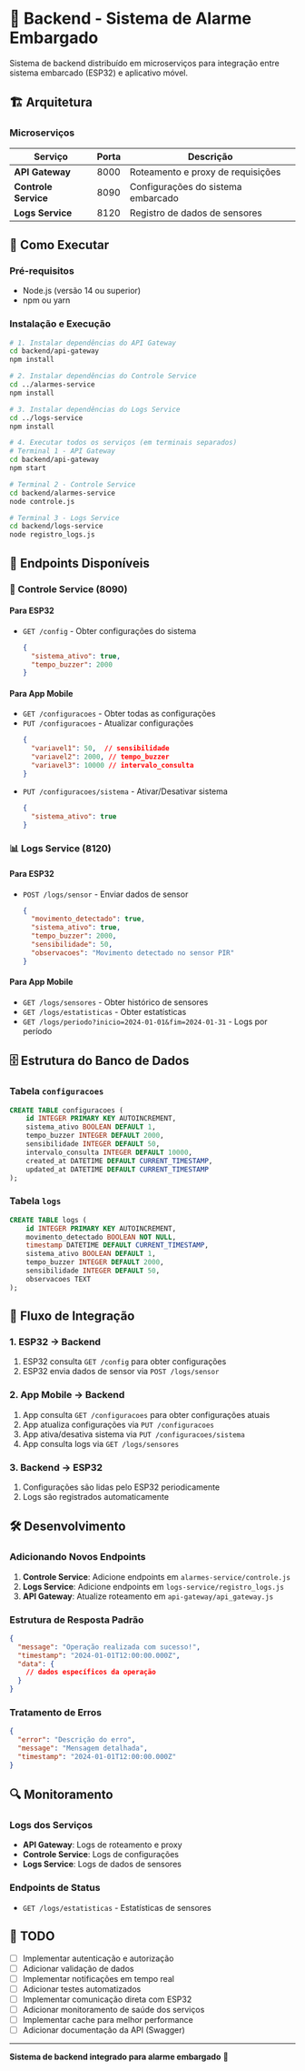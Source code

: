 # 🔧 Backend - Sistema de Alarme Embargado

Sistema de backend distribuído em microserviços para integração entre sistema embarcado (ESP32) e aplicativo móvel.

## 🏗️ Arquitetura

### Microserviços

| Serviço | Porta | Descrição |
|---------|-------|-----------|
| **API Gateway** | 8000 | Roteamento e proxy de requisições |
| **Controle Service** | 8090 | Configurações do sistema embarcado |
| **Logs Service** | 8120 | Registro de dados de sensores |

## 🚀 Como Executar

### Pré-requisitos
- Node.js (versão 14 ou superior)
- npm ou yarn

### Instalação e Execução

```bash
# 1. Instalar dependências do API Gateway
cd backend/api-gateway
npm install

# 2. Instalar dependências do Controle Service
cd ../alarmes-service
npm install

# 3. Instalar dependências do Logs Service
cd ../logs-service
npm install

# 4. Executar todos os serviços (em terminais separados)
# Terminal 1 - API Gateway
cd backend/api-gateway
npm start

# Terminal 2 - Controle Service
cd backend/alarmes-service
node controle.js

# Terminal 3 - Logs Service
cd backend/logs-service
node registro_logs.js
```

## 📡 Endpoints Disponíveis

### 🔧 Controle Service (8090)

#### Para ESP32
- `GET /config` - Obter configurações do sistema
  ```json
  {
    "sistema_ativo": true,
    "tempo_buzzer": 2000
  }
  ```

#### Para App Mobile
- `GET /configuracoes` - Obter todas as configurações
- `PUT /configuracoes` - Atualizar configurações
  ```json
  {
    "variavel1": 50,  // sensibilidade
    "variavel2": 2000, // tempo_buzzer
    "variavel3": 10000 // intervalo_consulta
  }
  ```
- `PUT /configuracoes/sistema` - Ativar/Desativar sistema
  ```json
  {
    "sistema_ativo": true
  }
  ```

### 📊 Logs Service (8120)

#### Para ESP32
- `POST /logs/sensor` - Enviar dados de sensor
  ```json
  {
    "movimento_detectado": true,
    "sistema_ativo": true,
    "tempo_buzzer": 2000,
    "sensibilidade": 50,
    "observacoes": "Movimento detectado no sensor PIR"
  }
  ```

#### Para App Mobile
- `GET /logs/sensores` - Obter histórico de sensores
- `GET /logs/estatisticas` - Obter estatísticas
- `GET /logs/periodo?inicio=2024-01-01&fim=2024-01-31` - Logs por período

## 🗄️ Estrutura do Banco de Dados

### Tabela `configuracoes`
```sql
CREATE TABLE configuracoes (
    id INTEGER PRIMARY KEY AUTOINCREMENT,
    sistema_ativo BOOLEAN DEFAULT 1,
    tempo_buzzer INTEGER DEFAULT 2000,
    sensibilidade INTEGER DEFAULT 50,
    intervalo_consulta INTEGER DEFAULT 10000,
    created_at DATETIME DEFAULT CURRENT_TIMESTAMP,
    updated_at DATETIME DEFAULT CURRENT_TIMESTAMP
);
```

### Tabela `logs`
```sql
CREATE TABLE logs (
    id INTEGER PRIMARY KEY AUTOINCREMENT,
    movimento_detectado BOOLEAN NOT NULL,
    timestamp DATETIME DEFAULT CURRENT_TIMESTAMP,
    sistema_ativo BOOLEAN DEFAULT 1,
    tempo_buzzer INTEGER DEFAULT 2000,
    sensibilidade INTEGER DEFAULT 50,
    observacoes TEXT
);
```

## 🔄 Fluxo de Integração

### 1. ESP32 → Backend
1. ESP32 consulta `GET /config` para obter configurações
2. ESP32 envia dados de sensor via `POST /logs/sensor`

### 2. App Mobile → Backend
1. App consulta `GET /configuracoes` para obter configurações atuais
2. App atualiza configurações via `PUT /configuracoes`
3. App ativa/desativa sistema via `PUT /configuracoes/sistema`
4. App consulta logs via `GET /logs/sensores`

### 3. Backend → ESP32
1. Configurações são lidas pelo ESP32 periodicamente
2. Logs são registrados automaticamente

## 🛠️ Desenvolvimento

### Adicionando Novos Endpoints

1. **Controle Service**: Adicione endpoints em `alarmes-service/controle.js`
2. **Logs Service**: Adicione endpoints em `logs-service/registro_logs.js`
3. **API Gateway**: Atualize roteamento em `api-gateway/api_gateway.js`

### Estrutura de Resposta Padrão

```json
{
  "message": "Operação realizada com sucesso!",
  "timestamp": "2024-01-01T12:00:00.000Z",
  "data": {
    // dados específicos da operação
  }
}
```

### Tratamento de Erros

```json
{
  "error": "Descrição do erro",
  "message": "Mensagem detalhada",
  "timestamp": "2024-01-01T12:00:00.000Z"
}
```

## 🔍 Monitoramento

### Logs dos Serviços
- **API Gateway**: Logs de roteamento e proxy
- **Controle Service**: Logs de configurações
- **Logs Service**: Logs de dados de sensores

### Endpoints de Status
- `GET /logs/estatisticas` - Estatísticas de sensores

## 🚨 TODO

- [ ] Implementar autenticação e autorização
- [ ] Adicionar validação de dados
- [ ] Implementar notificações em tempo real
- [ ] Adicionar testes automatizados
- [ ] Implementar comunicação direta com ESP32
- [ ] Adicionar monitoramento de saúde dos serviços
- [ ] Implementar cache para melhor performance
- [ ] Adicionar documentação da API (Swagger)

---

**Sistema de backend integrado para alarme embargado** 🔧 